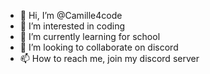 - 👋 Hi, I’m @Camille4code
- 👀 I’m interested in coding
- 🌱 I’m currently learning for school
- 💞️ I’m looking to collaborate on discord
- 📫 How to reach me, join my discord server 

<!---
Camille4code/Camille4code is a ✨ special ✨ repository because its `README.md` (this file) appears on your GitHub profile.
You can click the Preview link to take a look at your changes.
--->

